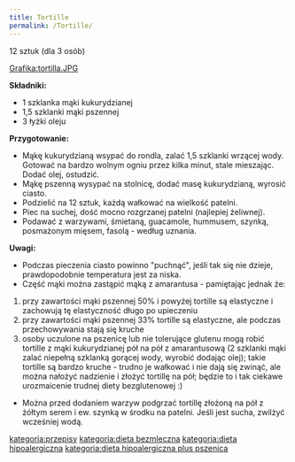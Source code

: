 ```yaml
---
title: Tortille
permalink: /Tortille/
---
```


12 sztuk (dla 3 osób)

[Grafika:tortilla.JPG](/Grafika:tortilla.JPG "wikilink")

**Składniki:**

-   1 szklanka mąki kukurydzianej
-   1,5 szklanki mąki pszennej
-   3 łyżki oleju

**Przygotowanie:**

-   Mąkę kukurydzianą wsypać do rondla, zalać 1,5 szklanki wrzącej wody. Gotować na bardzo wolnym ogniu przez kilka minut, stale mieszając. Dodać olej, ostudzić.
-   Mąkę pszenną wysypać na stolnicę, dodać masę kukurydzianą, wyrosić ciasto.
-   Podzielić na 12 sztuk, każdą wałkować na wielkość patelni.
-   Piec na suchej, dość mocno rozgrzanej patelni (najlepiej żeliwnej).
-   Podawać z warzywami, śmietaną, guacamole, hummusem, szynką, posmażonym mięsem, fasolą - według uznania.

**Uwagi:**

-   Podczas pieczenia ciasto powinno "puchnąć", jeśli tak się nie dzieje, prawdopodobnie temperatura jest za niska.
-   Część mąki można zastąpić mąką z amarantusa - pamiętając jednak że:

1.  przy zawartości mąki pszennej 50% i powyżej tortille są elastyczne i zachowują tę elastyczność długo po upieczeniu
2.  przy zawartości mąki pszennej 33% tortille są elastyczne, ale podczas przechowywania stają się kruche
3.  osoby uczulone na pszenicę lub nie tolerujące glutenu mogą robić tortille z mąki kukurydzianej pół na pół z amarantusową (2 szklanki mąki zalać niepełną szklanką gorącej wody, wyrobić dodając olej); takie tortille są bardzo kruche - trudno je wałkować i nie dają się zwinąć, ale można nałożyć nadzienie i złożyć tortillę na pół; będzie to i tak ciekawe urozmaicenie trudnej diety bezglutenowej :)

-   Można przed dodaniem warzyw podgrzać tortillę złożoną na pół z żółtym serem i ew. szynką w środku na patelni. Jeśli jest sucha, zwilżyć wcześniej wodą.

[kategoria:przepisy](/kategoria:przepisy "wikilink") [kategoria:dieta bezmleczna](/kategoria:dieta_bezmleczna "wikilink") [kategoria:dieta hipoalergiczna](/kategoria:dieta_hipoalergiczna "wikilink") [kategoria:dieta hipoalergiczna plus pszenica](/kategoria:dieta_hipoalergiczna_plus_pszenica "wikilink")
